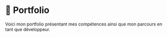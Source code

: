 # 📰 Portfolio

Voici mon portfolio présentant mes compétences ainsi que mon parcours en tant que développeur.

